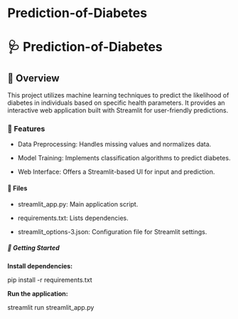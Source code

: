 # Prediction-of-Diabetes
<h1> 🩺 Prediction-of-Diabetes </h1>

<h2> 📝 Overview </h2>

This project utilizes machine learning techniques to predict the likelihood of diabetes in individuals based on specific health parameters. It provides an interactive web application built with Streamlit for user-friendly predictions.

<h3> 🧪 Features </h4>

- Data Preprocessing: Handles missing values and normalizes data.

- Model Training: Implements classification algorithms to predict diabetes.

- Web Interface: Offers a Streamlit-based UI for input and prediction.

<h4> 📂 Files </h4>

- streamlit_app.py: Main application script.

- requirements.txt: Lists dependencies.

- streamlit_options-3.json: Configuration file for Streamlit settings.

<h5>🚀 Getting Started</h5>

<b>Install dependencies:</b>

pip install -r requirements.txt

<b>Run the application:</b>

streamlit run streamlit_app.py

